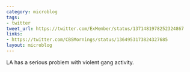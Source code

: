 ```yaml
---
category: microblog
tags:
- twitter
tweet_url: https://twitter.com/ExMember/status/1371481978252324867
links:
- https://twitter.com/CBSMornings/status/1364953173824327685
layout: microblog
---
```

LA has a serious problem with violent gang activity.
